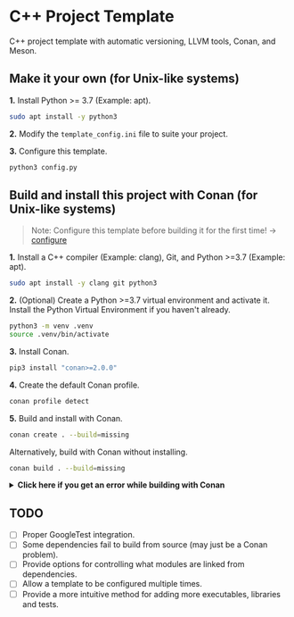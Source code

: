 # **C++ Project Template**

C++ project template with automatic versioning, LLVM tools, Conan, and Meson.

## **Make it your own (for Unix-like systems)**

**1.** Install Python >= 3.7 (Example: apt).

```bash
sudo apt install -y python3
```

**2.** Modify the `template_config.ini` file to suite your project.

**3.** Configure this template.

```bash
python3 config.py
```

## **Build and install this project with Conan (for Unix-like systems)**

> Note: Configure this template before building it for the first time! -> [configure](#make-it-your-own-for-unix-like-systems)

**1.** Install a C++ compiler (Example: clang), Git, and Python >=3.7 (Example: apt).

```bash
sudo apt install -y clang git python3
```

**2.** (Optional) Create a Python >=3.7 virtual environment and activate it. Install the Python Virtual Environment if you haven't already.

```bash
python3 -m venv .venv
source .venv/bin/activate
```

**3.** Install Conan.

```bash
pip3 install "conan>=2.0.0"
```

**4.** Create the default Conan profile.

```bash
conan profile detect
```

**5.** Build and install with Conan.

```bash
conan create . --build=missing
```

Alternatively, build with Conan without installing.

```bash
conan build . --build=missing
```

<details>
<summary> <strong>Click here if you get an error while building with Conan</strong> </summary>

- #### Failed to build dependency from source

```
CMake Error at /usr/local/share/cmake-3.26/Modules/CmakeTestCXXCompiler.cmake:60 (message):
  The C++ compiler

    "/usr/bin/c++"

  is not able to compile a simple test program.
```

<details>
<summary> <strong>Click here if this is your error</strong> </summary>

A dependency likely passed invalid compiler flags. Try using a different compiler.

**1.** Clear the Conan cache.

```bash
yes | conan remove "*"
```

**2.** If you ran 'conan build', delete the build directory (do not do this if you ran 'conan create').

```bash
rm -rf build
```

**3.** Set a different compiler for CMake to use.

- For Clang:

```bash
export CC=clang
export CXX=clang++
```

- For GCC:

```bash
export CC=gcc
export CXX=g++
```

</details>

- #### Conan related error

See the official [Conan FAQ](https://docs.conan.io/2/knowledge/faq.html) for help with common errors.

</details>

## **TODO**

- [ ] Proper GoogleTest integration.
- [ ] Some dependencies fail to build from source (may just be a Conan problem).
- [ ] Provide options for controlling what modules are linked from dependencies.
- [ ] Allow a template to be configured multiple times.
- [ ] Provide a more intuitive method for adding more executables, libraries and tests.
